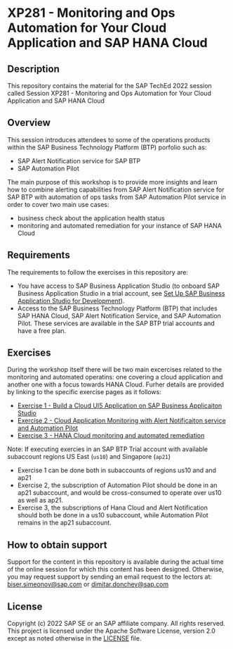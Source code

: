# XP281 - Monitoring and Ops Automation for Your Cloud Application and SAP HANA Cloud

## Description

This repository contains the material for the SAP TechEd 2022 session called Session XP281 - Monitoring and Ops Automation for Your Cloud Application and SAP HANA Cloud 

## Overview

This session introduces attendees to some of the operations products within the SAP Business Technology Platform (BTP) porfolio such as: 
- SAP Alert Notification service for SAP BTP 
- SAP Automation Pilot 

The main purpose of this workshop is to provide more insights and learn how to combine alerting capabilities from SAP Alert Notification service for SAP BTP with automation of ops tasks from SAP Automation Pilot service in order to cover two main use cases: 
- business check about the application health status 
- monitoring and automated remediation for your instance of SAP HANA Cloud

## Requirements

The requirements to follow the exercises in this repository are: 
- You have access to SAP Business Application Studio (to onboard SAP Business Application Studio in a trial account, see [Set Up SAP Business Application Studio for Development](https://developers.sap.com/tutorials/appstudio-onboarding.html)).
- Access to the SAP Business Technology Platform (BTP) that includes SAP HANA Cloud, SAP Alert Notification Service, and SAP Automation Pilot. These services are available in the SAP BTP trial accounts and have a free plan.

## Exercises

During the workshop itself there will be two main excercises related to the monitoring and automated operatins: one covering a cloud application and another one with a focus towards HANA Cloud. Furher details are provided by linking to the specific exercise pages as it follows:

- [Exercise 1 - Build a Cloud UI5 Application on SAP Business Applicaiton Studio](exercises/0/)
- [Exercise 2 - Cloud Application Monitoring with Alert Notificaiton service and Automation Pilot](exercises/1/)
- [Exercise 3 - HANA Cloud monitoring and automated remediation](exercises/2/)

Note: If executing exercies in an SAP BTP Trial account with available subaccount regions US East (`us10`) and Singapore (`ap21`) 
- Exercise 1 can be done both in subaccounts of regions us10 and and ap21
- Exercise 2, the subscription of Automation Pilot should be done in an ap21 subaccount, and would be cross-consumed to operate over us10 as well as ap21.
- Exercise 3, the subscriptions of Hana Cloud and Alert Notification should both be done in a us10 subaccount, while Automation Pilot remains in the ap21 subaccount.

## How to obtain support

Support for the content in this repository is available during the actual time of the online session for which this content has been designed. Otherwise, you may request support by sending an email request to the lectors at: biser.simeonov@sap.com or dimitar.donchev@sap.com

## License
Copyright (c) 2022 SAP SE or an SAP affiliate company. All rights reserved. This project is licensed under the Apache Software License, version 2.0 except as noted otherwise in the [LICENSE](LICENSES/Apache-2.0.txt) file.
